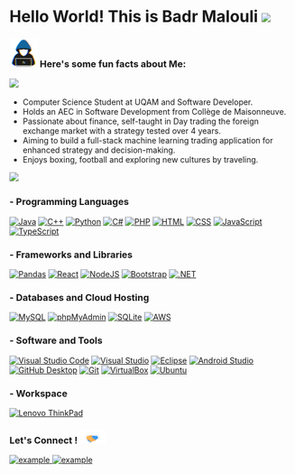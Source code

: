 <h1 align="left"> Hello World! This is Badr Malouli
    <img src="https://media.giphy.com/media/hvRJCLFzcasrR4ia7z/giphy.gif" width="30">
</h1>

### <picture><img src = "https://github.com/0xAbdulKhalid/0xAbdulKhalid/raw/main/assets/mdImages/about_me.gif" width = 50px></picture> Here's some fun facts about Me:

<img src="https://user-images.githubusercontent.com/73097560/115834477-dbab4500-a447-11eb-908a-139a6edaec5c.gif">

- Computer Science Student at UQAM and Software Developer.
- Holds an AEC in Software Development from Collège de Maisonneuve.
- Passionate about finance, self-taught in Day trading the foreign exchange market with a strategy tested over 4 years.
- Aiming to build a full-stack machine learning trading application for enhanced strategy and decision-making.
- Enjoys boxing, football and exploring new cultures by traveling.

<img src="https://user-images.githubusercontent.com/73097560/115834477-dbab4500-a447-11eb-908a-139a6edaec5c.gif">

### - Programming Languages

<p>
    <a href="#"><img alt="Java" src="https://img.shields.io/badge/Java-%23007396.svg?logo=java&logoColor=white"></a>
    <a href="#"><img alt="C++" src="https://img.shields.io/badge/C++-%2300599C.svg?logo=c%2B%2B&logoColor=white"></a>
    <a href="#"><img alt="Python" src="https://img.shields.io/badge/Python-%2314354C.svg?logo=python&logoColor=white"></a>
    <a href="#"><img alt="C#" src="https://img.shields.io/badge/C%23-%23239120.svg?logo=c-sharp&logoColor=white"></a>
    <a href="#"><img alt="PHP" src="https://img.shields.io/badge/PHP-%23777BB4.svg?logo=php&logoColor=white"></a>
    <a href="#"><img alt="HTML" src="https://img.shields.io/badge/HTML%20-%23E34F26.svg?logo=html5&logoColor=white"></a>
    <a href="#"><img alt="CSS" src="https://img.shields.io/badge/CSS%20-%231572B6.svg?logo=css3&logoColor=white"></a>
    <a href="#"><img alt="JavaScript" src="https://img.shields.io/badge/JavaScript%20-%23F7DF1E.svg?logo=javascript&logoColor=black"></a>
    <a href="#"><img alt="TypeScript" src="https://img.shields.io/badge/TypeScript%20-%23007ACC.svg?logo=typescript&logoColor=white"></a>
</p>

### - Frameworks and Libraries

<p>
    <a href="#"><img alt="Pandas" src="https://img.shields.io/badge/Pandas%20-%23150458.svg?logo=pandas&logoColor=white"></a>
    <a href="#"><img alt="React" src="https://img.shields.io/badge/React-20232A?style=for-the-badge&logo=react&logoColor=61DAFB"></a>
    <a href="#"><img alt="NodeJS" src="https://img.shields.io/badge/Node.js%20-%2343853D.svg?logo=node.js&logoColor=white"></a>
    <a href="#"><img alt="Bootstrap" src="https://img.shields.io/badge/Bootstrap-563D7C?style=for-the-badge&logo=bootstrap&logoColor=white"></a>
    <a href="#"><img alt=".NET" src="https://img.shields.io/badge/.NET-%23512BD4.svg?logo=dot-net&logoColor=white"></a>
</p>


### - Databases and Cloud Hosting

<p>
    <a href="#"><img alt="MySQL" src="https://img.shields.io/badge/MySQL-00000F?style=for-the-badge&logo=mysql&logoColor=white"></a>
    <a href="#"><img alt="phpMyAdmin" src="https://img.shields.io/badge/phpMyAdmin-6C78AF?style=for-the-badge&logo=phpmyadmin&logoColor=white"></a>
    <a href="#"><img alt="SQLite" src="https://img.shields.io/badge/SQLite-003B57?style=for-the-badge&logo=sqlite&logoColor=white"></a>
    <a href="#"><img alt="AWS" src="https://img.shields.io/badge/AWS-FF9900?style=for-the-badge&logo=amazon-aws&logoColor=white"></a>
</p>


### - Software and Tools

<p>
    <a href="#"><img alt="Visual Studio Code" src="https://img.shields.io/badge/Visual%20Studio%20Code-007ACC?style=for-the-badge&logo=visual-studio-code&logoColor=white"></a>
    <a href="#"><img alt="Visual Studio" src="https://img.shields.io/badge/Visual%20Studio-5C2D91?style=for-the-badge&logo=visual-studio&logoColor=white"></a>
    <a href="#"><img alt="Eclipse" src="https://img.shields.io/badge/Eclipse-2C2255?style=for-the-badge&logo=eclipse&logoColor=white"></a>
    <a href="#"><img alt="Android Studio" src="https://img.shields.io/badge/Android%20Studio-3DDC84?style=for-the-badge&logo=android-studio&logoColor=white"></a>
    <a href="#"><img alt="GitHub Desktop" src="https://img.shields.io/badge/GitHub%20Desktop-181717?style=for-the-badge&logo=github&logoColor=white"></a>
    <a href="#"><img alt="Git" src="https://img.shields.io/badge/Git-F05032?style=for-the-badge&logo=git&logoColor=white"></a>
    <a href="#"><img alt="VirtualBox" src="https://img.shields.io/badge/VirtualBox-183A61?style=for-the-badge&logo=virtualbox&logoColor=white"></a>
    <a href="#"><img alt="Ubuntu" src="https://img.shields.io/badge/Ubuntu-E95420?style=for-the-badge&logo=ubuntu&logoColor=white"></a>
</p>


### - Workspace

<p>
    <a href="#"><img alt="Lenovo ThinkPad" src="https://img.shields.io/badge/Lenovo-ThinkPad_E16_1st_Gen_i7--1355U-0072C6?style=for-the-badge&logo=lenovo&logoColor=white"></a>
</p>


### <b> Let's Connect !</b><img src="https://github.com/0xAbdulKhalid/0xAbdulKhalid/raw/main/assets/mdImages/handshake.gif" width ="50">

<p>
    <a href="https://linkedin.com/in/badrmalouli" target="_blank">
      <img src="https://img.shields.io/badge/LinkedIn-0A66C2.svg?style=for-the-badge&logo=linkedin&logoColor=white" alt="example"/>
    </a>
    <a href="mailto:badrmalouli6152@gmail.com?subject=Hiring%20You&body=Hello%20Badr," target="_blank">
    <img src="https://img.shields.io/badge/Outlook-0078D4.svg?style=for-the-badge&logo=microsoftoutlook&logoColor=white" alt="example"/>
  </a>
</p>

